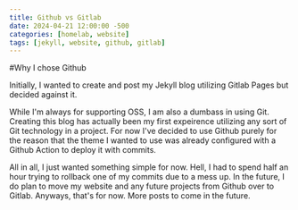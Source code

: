 ```yaml
---
title: Github vs Gitlab
date: 2024-04-21 12:00:00 -500
categories: [homelab, website]
tags: [jekyll, website, github, gitlab]
---
```


#Why I chose Github

Initially, I wanted to create and post my Jekyll blog utilizing Gitlab Pages but decided against it.

While I'm always for supporting OSS, I am also a dumbass in using Git. Creating this blog has actually been my first expeirence utilizing any sort of Git technology in a project. For now I've decided to use Github purely for the reason that the theme I wanted to use was already configured with a Github Action to deploy it with commits.

All in all, I just wanted something simple for now. Hell, I had to spend half an hour trying to rollback one of my commits due to a mess up. In the future, I do plan to move my website and any future projects from Github over to Gitlab. Anyways, that's for now. More posts to come in the future.